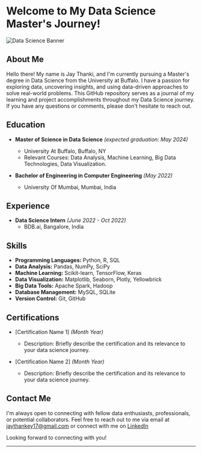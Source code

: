 # Welcome to My Data Science Master's Journey!

![Data Science Banner](https://previews.123rf.com/images/karpenkoilia/karpenkoilia1801/karpenkoilia180100086/94505925-vector-line-web-banner-for-data-science.jpg)

## About Me

Hello there! My name is Jay Thanki, and I'm currently pursuing a Master's degree in Data Science from the University at Buffalo. I have a passion for exploring data, uncovering insights, and using data-driven approaches to solve real-world problems. This GitHub repository serves as a journal of my learning and project accomplishments throughout my Data Science journey. If you have any questions or comments, please don't hesitate to reach out.

## Education

- **Master of Science in Data Science** _(expected graduation: May 2024)_
  - University At Buffalo, Buffalo, NY
  - Relevant Courses: Data Analysis, Machine Learning, Big Data Technologies, Data Visualization.

- **Bachelor of Engineering in Computer Engineering** _(May 2022)_
  - University Of Mumbai, Mumbai, India

## Experience

- **Data Science Intern** _(June 2022 - Oct 2022)_
  - BDB.ai, Bangalore, India


## Skills

- **Programming Languages:** Python, R, SQL
- **Data Analysis:** Pandas, NumPy, SciPy
- **Machine Learning:** Scikit-learn, TensorFlow, Keras
- **Data Visualization:** Matplotlib, Seaborn, Plotly, Yellowbrick
- **Big Data Tools:** Apache Spark, Hadoop
- **Database Management:** MySQL, SQLite
- **Version Control:** Git, GitHub

## Certifications

- [Certification Name 1] _(Month Year)_
  - Description: Briefly describe the certification and its relevance to your data science journey.

- [Certification Name 2] _(Month Year)_
  - Description: Briefly describe the certification and its relevance to your data science journey.


## Contact Me

I'm always open to connecting with fellow data enthusiasts, professionals, or potential collaborators. Feel free to reach out to me via email at jaythankey17@gmail.com or connect with me on [LinkedIn](https://www.linkedin.com/in/jay-thanki-31b14827a/)

Looking forward to connecting with you!

---
